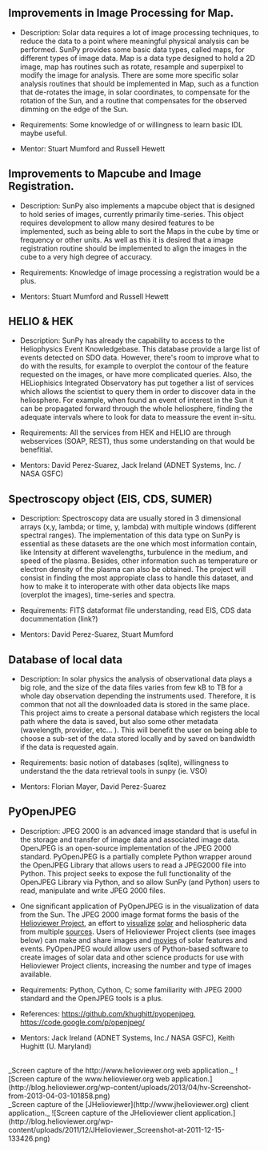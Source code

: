 ## Improvements in Image Processing for Map.

* Description: Solar data requires a lot of image processing techniques, to reduce the data to a point where meaningful physical analysis can be performed. SunPy provides some basic data types, called maps, for different types of image data. Map is a data type designed to hold a 2D image, map has routines such as rotate, resample and superpixel to modify the image for analysis. There are some more specific solar analysis routines that should be implemented in Map, such as a function that de-rotates the image, in solar coordinates, to compensate for the rotation of the Sun, and a routine that compensates for the observed dimming on the edge of the Sun.

* Requirements: Some knowledge of or willingness to learn basic IDL maybe useful.

* Mentor: Stuart Mumford and Russell Hewett


## Improvements to Mapcube and Image Registration.

* Description: SunPy also implements a mapcube object that is designed to hold series of images, currently primarily time-series. This object requires development to allow many desired features to be implemented, such as being able to sort the Maps in the cube by time or frequency or other units. As well as this it is desired that a image registration routine should be implemented to align the images in the cube to a very high degree of accuracy.

* Requirements: Knowledge of image processing a registration would be a plus.

* Mentors: Stuart Mumford and Russell Hewett


## HELIO & HEK

* Description: SunPy has already the capability to access to the Heliophysics Event Knowledgebase.  This database provide a large list of events detected on SDO data.  However, there's room to improve what to do with the results, for example to overplot the contour of the feature requested on the images, or have more complicated queries.  Also, the HELiophisics Integrated Observatory has put together a list of services which allows the scientist to query them in order to discover data in the heliosphere.  For example, when found an event of interest in the Sun it can be propagated forward through the whole heliosphere, finding the adequate intervals where to look for data to meassure the event in-situ.

* Requirements: All the services from HEK and HELIO are through webservices (SOAP, REST), thus some understanding on that would be benefitial.

* Mentors: David Perez-Suarez, Jack Ireland (ADNET Systems, Inc. / NASA GSFC)


## Spectroscopy object (EIS, CDS, SUMER)

* Description: Spectroscopy data are usually stored in 3 dimensional arrays (x,y, lambda; or time, y, lambda) with multiple windows (different spectral ranges).  The implementation of this data type on SunPy is essential as these datasets are the one which most information contain, like Intensity at different wavelengths, turbulence in the medium, and speed of the plasma.  Besides, other information such as temperature or electron density of the plasma can also be obtained.  The project will consist in finding the most appropiate class to handle this dataset, and how to make it to interoperate with other data objects like maps (overplot the images), time-series and spectra.

* Requirements: FITS dataformat file understanding, read EIS, CDS data docummentation (link?)

* Mentors: David Perez-Suarez, Stuart Mumford

## Database of local data

* Description: In solar physics the analysis of observational data plays a big role, and the size of the data files varies from few kB to TB for a whole day observation depending the instruments used.  Therefore, it is common that not all the downloaded data is stored in the same place.  This project aims to create a personal database which registers the local path where the data is saved, but also some other metadata (wavelength, provider, etc... ).  This will benefit the user on being able to choose a sub-set of the data stored locally and by saved on bandwidth if the data is requested again.

* Requirements: basic notion of databases (sqlite), willingness to understand the the data retrieval tools in sunpy (ie. VSO)

* Mentors: Florian Mayer, David Perez-Suarez


## PyOpenJPEG 

* Description: JPEG 2000 is an advanced image standard that is useful in the storage and transfer of image data and associated image data.  OpenJPEG is an open-source implementation of the JPEG 2000 standard.  PyOpenJPEG is a partially complete Python wrapper around the OpenJPEG Library that allows users to read a JPEG2000 file into Python.  This project seeks to expose the full functionality of the OpenJPEG Library via Python, and so allow SunPy (and Python) users to read, manipulate and write JPEG 2000 files.

* One significant application of PyOpenJPEG is in the visualization of data from the Sun.  The JPEG 2000 image format forms the basis of the [Helioviewer Project](http://wiki.helioviewer.org/wiki/Main_Page), an effort to [visualize](http://www.helioviewer.org) [solar](http://www.jhelioviewer.org) and heliospheric data from multiple [sources](http://helioviewer.org/?date=2013-03-28T22:36:36.000Z&imageScale=38.727054&centerX=38.727054&centerY=0&imageLayers=%5BPROBA2,SWAP,SWAP,174,1,100%5D,%5BSDO,AIA,AIA,304,1,50%5D,%5BSOHO,LASCO,C2,white-light,1,100%5D,%5BSOHO,LASCO,C3,white-light,1,60%5D). Users of Helioviewer Project clients (see images below) can make and share images and [movies](http://www.youtube.com/watch?feature=player_embedded&v=4xESw6G8JdM) of solar features and events.  PyOpenJPEG would allow users of Python-based software to create images of solar data and other science products for use with Helioviewer Project clients, increasing the number and type of images available.


* Requirements: Python, Cython, C; some familiarity with JPEG 2000 standard and the OpenJPEG tools is a plus.

* References: https://github.com/khughitt/pyopenjpeg, https://code.google.com/p/openjpeg/

* Mentors: Jack Ireland (ADNET Systems, Inc./ NASA GSFC), Keith Hughitt (U. Maryland)

<BR>
_Screen capture of the http://www.helioviewer.org web application._
![Screen capture of the www.helioviewer.org web application.](http://blog.helioviewer.org/wp-content/uploads/2013/04/hv-Screenshot-from-2013-04-03-101858.png)

<BR>
_Screen capture of the [JHelioviewer](http://www.jhelioviewer.org) client application._
![Screen capture of the JHelioviewer client application.](http://blog.helioviewer.org/wp-content/uploads/2011/12/JHelioviewer_Screenshot-at-2011-12-15-133426.png)